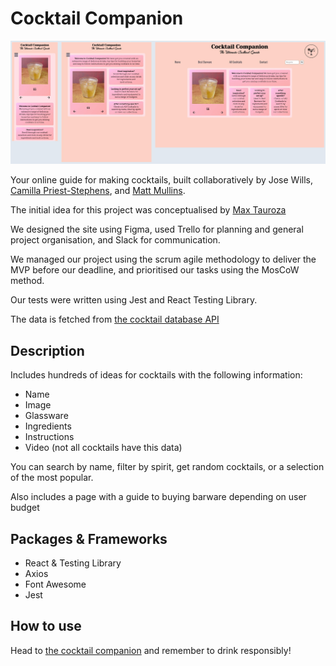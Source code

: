 # Cocktail Companion

<img src="src/images/landing-page-screenshot.jpg" alt="Screenshot of Cocktail Companion landing page on mobile, tablet and laptop" title="Cocktail Companion" width="600px"><br>

Your online guide for making cocktails, built collaboratively by Jose Wills, [Camilla Priest-Stephens](https://github.com/cprieststephens), and [Matt Mullins](https://github.com/mullinsmmm).

The initial idea for this project was conceptualised by [Max Tauroza](https://github.com/max-tau)  

We designed the site using Figma, used Trello for planning and general project organisation, and Slack for communication.
 
We managed our project using the scrum agile methodology to deliver the MVP before our deadline, and prioritised our tasks using the MosCoW method.

Our tests were written using Jest and React Testing Library.

The data is fetched from [the cocktail database API](https://www.thecocktaildb.com/api.php)

## Description

Includes hundreds of ideas for cocktails with the following information:

- Name
- Image
- Glassware
- Ingredients
- Instructions
- Video (not all cocktails have this data)

You can search by name, filter by spirit, get random cocktails, or a selection of the most popular.

Also includes a page with a guide to buying barware depending on user budget

## Packages & Frameworks

- React & Testing Library
- Axios
- Font Awesome
- Jest

## How to use

Head to [the cocktail companion](https://www.cocktailcompanion.bar/) and remember to drink responsibly!
 

